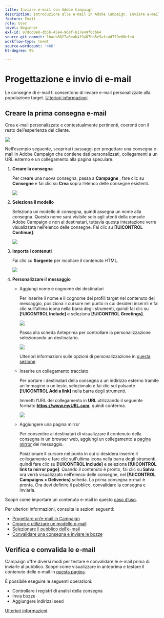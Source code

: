 ```yaml
---
title: Inviare e-mail con Adobe Campaign
description: Introduzione alle e-mail in Adobe Campaign. Inviare e-mail personalizzate a una popolazione target.
feature: Email
role: User
level: Beginner
exl-id: 97dcd0e0-db5b-45a4-96af-817e49f6cb64
source-git-commit: 1baeb8827a0eab4f9487bb5e5afe4d779e00efe4
workflow-type: tm+mt
source-wordcount: '466'
ht-degree: 9%

---
```


# Progettazione e invio di e-mail

Le consegne di e-mail ti consentono di inviare e-mail personalizzate alla popolazione target. [Ulteriori informazioni](../send/send.md).

## Creare la prima consegna e-mail

Crea e-mail personalizzate e contestualmente pertinenti, coerenti con il resto dell’esperienza del cliente.

![](assets/new-email-content.png)


Nell’esempio seguente, scoprirai i passaggi per progettare una consegna e-mail in Adobe Campaign che contiene dati personalizzati, collegamenti a un URL esterno e un collegamento alla pagina speculare.

1. **Creare la consegna**

   Per creare una nuova consegna, passa a **Campagne** , fare clic su **Consegne** e fai clic su **Crea** sopra l’elenco delle consegne esistenti.

   ![](assets/delivery_step_1.png)

1. **Seleziona il modello**

   Seleziona un modello di consegna, quindi assegna un nome alla consegna. Questo nome sarà visibile solo agli utenti della console Adobe Campaign e non ai destinatari, tuttavia questa intestazione verrà visualizzata nell’elenco delle consegne. Fai clic su **[!UICONTROL Continue]**.

   ![](assets/dce_delivery_model.png)

1. **Importa i contenuti**

   Fai clic su **Sorgente** per incollare il contenuto HTML.

   ![](assets/paste-content.png)


1. **Personalizzare il messaggio**

   * Aggiungi nome e cognome dei destinatari

      Per inserire il nome e il cognome dei profili target nel contenuto del messaggio, posiziona il cursore nel punto in cui desideri inserirli e fai clic sull’ultima icona nella barra degli strumenti, quindi fai clic su **[!UICONTROL Include]** e seleziona **[!UICONTROL Greetings]**.

      ![](assets/include-greetings.png)

      Passa alla scheda Anteprima per controllare la personalizzazione selezionando un destinatario.

      ![](assets/perso-check.png)

      Ulteriori informazioni sulle opzioni di personalizzazione in [questa sezione](personalize.md).

   * Inserire un collegamento tracciato

      Per portare i destinatari della consegna a un indirizzo esterno tramite un’immagine o un testo, selezionalo e fai clic sul pulsante **[!UICONTROL Add a link]** nella barra degli strumenti.

      Immetti l’URL del collegamento in **URL** utilizzando il seguente formato **https://www.myURL.com**, quindi conferma.

      ![](assets/add-a-link.png)

   * Aggiungere una pagina mirror

      Per consentire ai destinatari di visualizzare il contenuto della consegna in un browser web, aggiungi un collegamento a [pagina mirror](../send/mirror-page.md) del messaggio.

      Posizionare il cursore nel punto in cui si desidera inserire il collegamento e fare clic sull&#39;ultima icona nella barra degli strumenti, quindi fare clic su **[!UICONTROL Include]** e seleziona **[!UICONTROL link to mirror page]**.
   Quando il contenuto è pronto, fai clic su **Salva**: ora verrà visualizzato nell’elenco delle consegne, nel **[!UICONTROL Campaigns > Deliveries]** scheda. La prima consegna e-mail è pronta. Ora devi definire il pubblico, convalidare la consegna e inviarla.


Scopri come importare un contenuto e-mail in questo [caso d’uso](https://experienceleague.adobe.com/docs/campaign/automation/workflows/use-cases/deliveries/load-delivery-content.html).

Per ulteriori informazioni, consulta le sezioni seguenti:

* [Progettare un’e-mail in Campaign](../send/email.md)
* [Creare e utilizzare un modello e-mail](../send/create-templates.md)
* [Selezionare il pubblico dell’e-mail](../audiences/gs-audiences.md)
* [Convalidare una consegna e inviare le bozze](../send/preview-and-proof.md)

## Verifica e convalida le e-mail

Campaign offre diversi modi per testare e convalidare le e-mail prima di inviarle al pubblico. Scopri come visualizzare in anteprima e testare il contenuto delle e-mail in [questa pagina](../send/preview-and-proof.md).

È possibile eseguire le seguenti operazioni:

* Controllare i registri di analisi della consegna
* Invia bozze
* Aggiungere indirizzi seed

[Ulteriori informazioni](../send/delivery-analysis.md)
